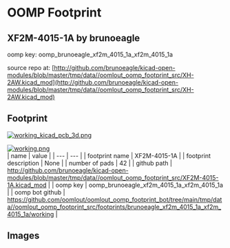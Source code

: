 # OOMP Footprint  
## XF2M-4015-1A  by brunoeagle  
  
oomp key: oomp_brunoeagle_xf2m_4015_1a_xf2m_4015_1a  
  
source repo at: [http://github.com/brunoeagle/kicad-open-modules/blob/master/tmp/data//oomlout_oomp_footprint_src/XH-2AW.kicad_mod](http://github.com/brunoeagle/kicad-open-modules/blob/master/tmp/data//oomlout_oomp_footprint_src/XH-2AW.kicad_mod)  
## Footprint  
  
[![working_kicad_pcb_3d.png](working_kicad_pcb_3d_600.png)](working_kicad_pcb_3d.png)  
  
[![working.png](working_600.png)](working.png)  
| name | value | 
| --- | --- | 
| footprint name | XF2M-4015-1A | 
| footprint description | None | 
| number of pads | 42 | 
| github path | http://github.com/brunoeagle/kicad-open-modules/blob/master/tmp/data//oomlout_oomp_footprint_src/XF2M-4015-1A.kicad_mod | 
| oomp key | oomp_brunoeagle_xf2m_4015_1a_xf2m_4015_1a | 
| oomp bot github | https://github.com/oomlout/oomlout_oomp_footprint_bot/tree/main/tmp/data//oomlout_oomp_footprint_src/footprints/brunoeagle_xf2m_4015_1a_xf2m_4015_1a/working | 
## Images  
